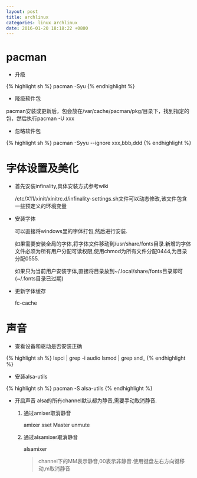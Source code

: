 ```yaml
---
layout: post
title: archlinux
categories: linux archlinux
date: 2016-01-20 18:18:22 +0800
---
```


# pacman

* 升级

{% highlight sh %} pacman -Syu {% endhighlight %}

* 降级软件包

pacman安装或更新后，包会放在/var/cache/pacman/pkg/目录下，找到指定的包，然后执行pacman -U xxx

* 忽略软件包

{% highlight sh %} pacman -Syyu --ignore xxx,bbb,ddd {% endhighlight %}

# 字体设置及美化

* 首先安装infinality,具体安装方式参考wiki

	/etc/X11/xinit/xinitrc.d/infinality-settings.sh文件可以动态修改,该文件包含一些预定义的环境变量

* 安装字体

	可以直接将windows里的字体打包,然后进行安装.

	如果需要安装全局的字体,将字体文件移动到/usr/share/fonts目录.新增的字体文件必须为所有用户分配可读权限,使用chmod为所有文件分配0444,为目录分配0555.

	如果只为当前用户安装字体,直接将目录放到~/.local/share/fonts目录即可(~/.fonts目录已过期)

* 更新字体缓存

	fc-cache

# 声音

* 查看设备和驱动是否安装正确

{% highlight sh %}
lspci | grep -i audio
lsmod | grep snd_
{% endhighlight %}

* 安装alsa-utils

{% highlight sh %}
pacman -S alsa-utils
{% endhighlight %}

* 开启声音
alsa的所有channel默认都为静音,需要手动取消静音.

	1. 通过amixer取消静音

		amixer sset Master unmute

	2. 通过alsamixer取消静音
	
		alsamixer

		> channel下的MM表示静音,00表示非静音.使用键盘左右方向键移动,m取消静音